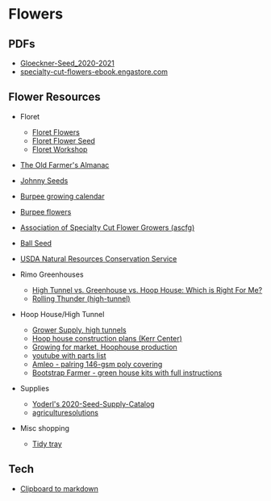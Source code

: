 # Flowers

## PDFs

* [Gloeckner-Seed_2020-2021](PDF/Gloeckner-Seed_2020-2021.pdf)
* [specialty-cut-flowers-ebook.engastore.com](PDF/specialty-cut-flowers-ebook.engastore.com.pdf)

## Flower Resources

* Floret
  * [Floret Flowers](https://www.floretflowers.com/)
  * [Floret Flower Seed](https://shop.floretflowers.com/collections/seeds)
  * [Floret Workshop](https://workshop.floretflowers.com/products/floret-online-workshop)
* [The Old Farmer's Almanac](https://www.almanac.com/plant)
* [Johnny Seeds](https://www.johnnyseeds.com/flowers/)
* [Burpee growing calendar](https://www.burpee.com/growingcalendar)
* [Burpee flowers](https://www.burpee.com/flowers)
* [Association of Specialty Cut Flower Growers (ascfg)](https://www.ascfg.org)
* [Ball Seed](https://www.ballseed.com/)

* [USDA Natural Resources Conservation Service](https://plants.sc.egov.usda.gov/)
* Rimo Greenhouses
  * [High Tunnel vs. Greenhouse vs. Hoop House: Which is Right For Me?](https://www.rimolgreenhouses.com/blog/high-tunnel-vs-greenhouse-vs-hoop-house-which-is-right-for-me)
  * [Rolling Thunder (high-tunnel)](https://www.rimolgreenhouses.com/greenhouse-series/rolling-thunder)

* Hoop House/High Tunnel
  * [Grower Supply, high tunnels](https://www.growerssupply.com/farm/supplies/prod1;gs_high_tunnels_cold_frames;pgpb01680r6c.html)
  * [Hoop house construction plans (Kerr Center)](https://kerrcenter.com/publication/hoop-house-construction-plans/)
  * [Growing for market, Hoophouse production](https://www.growingformarket.com/categories/Hoophouse-production)
  * [youtube with parts list](https://www.youtube.com/watch?v=_UxCZaWX5s8)
  * [Amleo - palring 146-gsm poly covering ](https://www.amleo.com/palring-146-gsm-poly-covering/p/VP-PALRING146/)
  * [Bootstrap Farmer - green house kits with full instructions](https://www.bootstrapfarmer.com/pages/diy-greenhouse-kits)

* Supplies
  * [Yoderl's 2020-Seed-Supply-Catalog](https://yoders-produce.dcatalog.com/v/2020-Seed-Supply-Catalog?page=20)
  * [agriculturesolutions](https://www.agriculturesolutions.com/)
  
* Misc shopping
  * [Tidy tray](https://www.greenhousemegastore.com/yard-garden/tools/garden-tools/tidy-tray)

## Tech

* [Clipboard to markdown](https://euangoddard.github.io/clipboard2markdown/)
